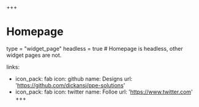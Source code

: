 +++
# Homepage
type = "widget_page"
headless = true  # Homepage is headless, other widget pages are not.

links:
  - icon_pack: fab
    icon: github
    name: Designs
    url: 'https://github.com/dickansj/ppe-solutions'
  - icon_pack: fab
    icon: twitter
    name: Folloe
    url: 'https://www.twitter.com'
+++
